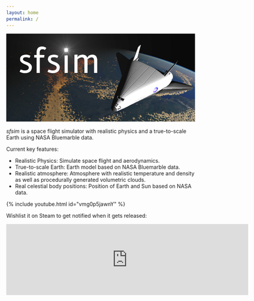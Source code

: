```yaml
---
layout: home
permalink: /
---
```


![sfsim header image](sfsim.jpg)

*sfsim* is a space flight simulator with realistic physics and a true-to-scale Earth using NASA Bluemarble data.

Current key features:
* Realistic Physics: Simulate space flight and aerodynamics.
* True-to-scale Earth: Earth model based on NASA Bluemarble data.
* Realistic atmosphere: Atmosphere with realistic temperature and density as well as procedurally generated volumetric clouds.
* Real celestial body positions: Position of Earth and Sun based on NASA data.

{% include youtube.html id="vmg0p5jawnY" %}

Wishlist it on Steam to get notified when it gets released:

<div class="embed-container">
  <iframe src="https://store.steampowered.com/widget/3687560/" frameborder="0" width="646" height="190"></iframe>
</div>
